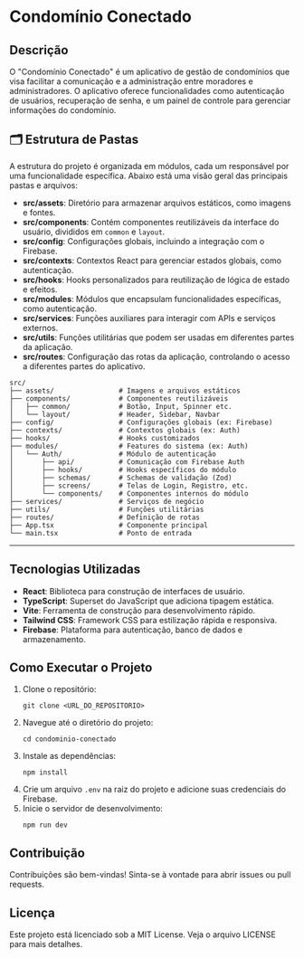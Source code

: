 # Condomínio Conectado

## Descrição
O "Condomínio Conectado" é um aplicativo de gestão de condomínios que visa facilitar a comunicação e a administração entre moradores e administradores. O aplicativo oferece funcionalidades como autenticação de usuários, recuperação de senha, e um painel de controle para gerenciar informações do condomínio.

## 🗂️ Estrutura de Pastas
A estrutura do projeto é organizada em módulos, cada um responsável por uma funcionalidade específica. Abaixo está uma visão geral das principais pastas e arquivos:

- **src/assets**: Diretório para armazenar arquivos estáticos, como imagens e fontes.
- **src/components**: Contém componentes reutilizáveis da interface do usuário, divididos em `common` e `layout`.
- **src/config**: Configurações globais, incluindo a integração com o Firebase.
- **src/contexts**: Contextos React para gerenciar estados globais, como autenticação.
- **src/hooks**: Hooks personalizados para reutilização de lógica de estado e efeitos.
- **src/modules**: Módulos que encapsulam funcionalidades específicas, como autenticação.
- **src/services**: Funções auxiliares para interagir com APIs e serviços externos.
- **src/utils**: Funções utilitárias que podem ser usadas em diferentes partes da aplicação.
- **src/routes**: Configuração das rotas da aplicação, controlando o acesso a diferentes partes do aplicativo.

```
src/
├── assets/                # Imagens e arquivos estáticos
├── components/            # Componentes reutilizáveis
│   ├── common/            # Botão, Input, Spinner etc.
│   └── layout/            # Header, Sidebar, Navbar
├── config/                # Configurações globais (ex: Firebase)
├── contexts/              # Contextos globais (ex: Auth)
├── hooks/                 # Hooks customizados
├── modules/               # Features do sistema (ex: Auth)
│   └── Auth/              # Módulo de autenticação
│       ├── api/           # Comunicação com Firebase Auth
│       ├── hooks/         # Hooks específicos do módulo
│       ├── schemas/       # Schemas de validação (Zod)
│       ├── screens/       # Telas de Login, Registro, etc.
│       └── components/    # Componentes internos do módulo
├── services/              # Serviços de negócio
├── utils/                 # Funções utilitárias
├── routes/                # Definição de rotas
├── App.tsx                # Componente principal
└── main.tsx               # Ponto de entrada
```

---
## Tecnologias Utilizadas
- **React**: Biblioteca para construção de interfaces de usuário.
- **TypeScript**: Superset do JavaScript que adiciona tipagem estática.
- **Vite**: Ferramenta de construção para desenvolvimento rápido.
- **Tailwind CSS**: Framework CSS para estilização rápida e responsiva.
- **Firebase**: Plataforma para autenticação, banco de dados e armazenamento.

## Como Executar o Projeto
1. Clone o repositório:
   ```
   git clone <URL_DO_REPOSITORIO>
   ```
2. Navegue até o diretório do projeto:
   ```
   cd condominio-conectado
   ```
3. Instale as dependências:
   ```
   npm install
   ```
4. Crie um arquivo `.env` na raiz do projeto e adicione suas credenciais do Firebase.
5. Inicie o servidor de desenvolvimento:
   ```
   npm run dev
   ```

## Contribuição
Contribuições são bem-vindas! Sinta-se à vontade para abrir issues ou pull requests.

## Licença
Este projeto está licenciado sob a MIT License. Veja o arquivo LICENSE para mais detalhes.